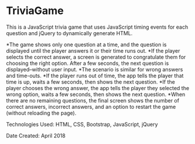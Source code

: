 # TriviaGame

This is a JavaScript trivia game that uses JavaScript timing events for each question and jQuery to dynamically generate HTML.


*The game shows only one question at a time, and the question is displayed until the player answers it or their time runs out.
*If the player selects the correct answer, a screen is generated to congratulate them for choosing the right option. After a few seconds, the next question is displayed–without user input.
*The scenario is similar for wrong answers and time-outs.
*If the player runs out of time, the app tells the player that time is up, waits a few seconds, then shows the next question.
*If the player chooses the wrong answer, the app tells the player they selected the wrong option, waits a few seconds, then shows the next question.
*When there are no remaining questions, the final screen shows the number of correct answers, incorrect answers, and an option to restart the game (without reloading the page).



Technologies Used: HTML, CSS, Bootstrap, JavaScript, jQuery

Date Created: April 2018